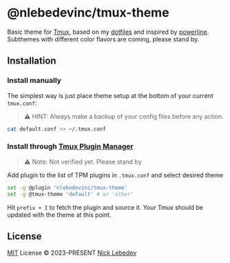 # @nlebedevinc/tmux-theme
Basic theme for [Tmux][github-tmux], based on my [dotfiles][dotfiles] and inspired by [powerline][powerline]. Subthemes with different color flavors are coming, please stand by.

<!-- Picture is on the way -->

## Installation

### Install manually

The simplest way is just place theme setup at the bottom of your current `tmux.conf`:

> :warning: HINT: Always make a backup of your config files before any action.

```bash
cat default.conf >> ~/.tmux.conf
```

### Install through [Tmux Plugin Manager](https://github.com/tmux-plugins/tpm)

> :warning: Note: Not verified yet. Please stand by

Add plugin to the list of TPM plugins in `.tmux.conf` and select desired theme

```bash
set -g @plugin 'nlebedevinc/tmux-theme'
set -g @tmux-theme 'default' # or 'other'
```

Hit `prefix + I` to fetch the plugin and source it. Your Tmux should be updated with the theme at this point.

## License

[MIT]() License &copy; 2023-PRESENT [Nick Lebedev](https://github.com/nlebedevinc)

[github-tmux]: https://github.com/tmux/tmux
[dotfiles]: https://github.com/nlebedevinc/dotfiles
[powerline]: https://github.com/Lokaltog/powerline
